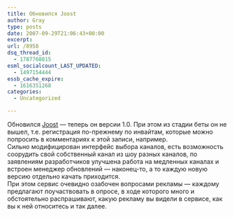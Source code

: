 ```yaml
---
title: Обновился Joost
author: Gray
type: posts
date: 2007-09-29T21:06:43+00:00
excerpt:
url: /8958
dsq_thread_id:
  - 1787768815
esml_socialcount_LAST_UPDATED:
  - 1497154444
essb_cache_expire:
  - 1616351268
categories:
  - Uncategorized

---
```








Обновился <a href="http://www.joost.com/" target="_blank">Joost</a> &#8212; теперь он версии 1.0. При этом из стадии беты он не вышел, т.е. регистрация по-прежнему по инвайтам, которые можно попросить в комментариях к этой записи, например.  
Сильно модифицирован интерфейс выбора каналов, есть возможность соорудить свой собственный канал из шоу разных каналов, по заявлениям разработчиков улучшена работа на медленных каналах и встроен менеджер обновлений &#8212; наконец-то, а то каждую новую версию отдельно качать приходится.  
При этом сервис очевидно озабочен вопросами рекламы &#8212; каждому предлагают поучаствовать в опросе, в ходе которого много и обстоятельно распрашивают, какую рекламу вы видели в сервисе, как вы к ней относитесь и так далее.